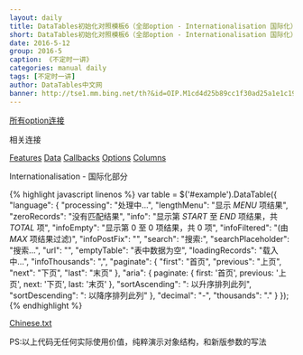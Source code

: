 ```yaml
---
layout: daily
title: DataTables初始化对照模板6（全部option - Internationalisation 国际化） 《不定时一讲》 DataTables中文网
short: DataTables初始化对照模板6（全部option - Internationalisation 国际化）
date: 2016-5-12
group: 2016-5
caption: 《不定时一讲》
categories: manual daily
tags: [不定时一讲]
author: DataTables中文网
banner: http://tse1.mm.bing.net/th?&id=OIP.M1cd4d25b89cc1f30ad25a1e1c196fa48o0&w=289&h=213&c=0&pid=1.9&rs=0&p=0
---
```

[所有option连接]({{site.url}}/reference/option/)

相关连接

[Features]({{site.url}}/manual/daily/2016/05/12/all-options-of-features.html)
[Data]({{site.url}}/manual/daily/2016/05/12/all-options-of-data.html)
[Callbacks]({{site.url}}/manual/daily/2016/05/12/all-options-of-callbacks.html)
[Options]({{site.url}}/manual/daily/2016/05/12/all-options-of-options.html)
[Columns]({{site.url}}/manual/daily/2016/05/12/all-options-of-columns.html)

Internationalisation - 国际化部分
<!--more-->

{% highlight javascript linenos %}
var table = $('#example').DataTable({
    "language": {
        "processing": "处理中...",
        "lengthMenu": "显示 _MENU_ 项结果",
        "zeroRecords": "没有匹配结果",
        "info": "显示第 _START_ 至 _END_ 项结果，共 _TOTAL_ 项",
        "infoEmpty": "显示第 0 至 0 项结果，共 0 项",
        "infoFiltered": "(由 _MAX_ 项结果过滤)",
        "infoPostFix": "",
        "search": "搜索:",
        "searchPlaceholder": "搜索...",
        "url": "",
        "emptyTable": "表中数据为空",
        "loadingRecords": "载入中...",
        "infoThousands": ",",
        "paginate": {
            "first": "首页",
            "previous": "上页",
            "next": "下页",
            "last": "末页"
        },
        "aria": {
            paginate: {
                first: '首页',
                previous: '上页',
                next: '下页',
                last: '末页'
            },
            "sortAscending": ": 以升序排列此列",
            "sortDescending": ": 以降序排列此列"
        },
        "decimal": "-",
        "thousands": "."
    }
});
{% endhighlight %}

[Chinese.txt]({{site.url}}/assets/Chinese.txt)

PS:以上代码无任何实际使用价值，纯粹演示对象结构，和新版参数的写法